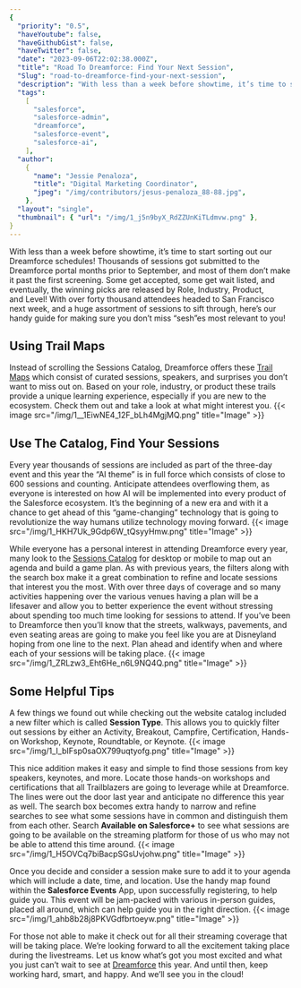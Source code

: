 ```yaml
---
{
  "priority": "0.5",
  "haveYoutube": false,
  "haveGithubGist": false,
  "haveTwitter": false,
  "date": "2023-09-06T22:02:38.000Z",
  "title": "Road To Dreamforce: Find Your Next Session",
  "Slug": "road-to-dreamforce-find-your-next-session",
  "description": "With less than a week before showtime, it’s time to start sorting out our Dreamforce schedules!.",
  "tags":
    [
      "salesforce",
      "salesforce-admin",
      "dreamforce",
      "salesforce-event",
      "salesforce-ai",
    ],
  "author":
    {
      "name": "Jessie Penaloza",
      "title": "Digital Marketing Coordinator",
      "jpeg": "/img/contributors/jesus-penaloza_88-88.jpg",
    },
  "layout": "single",
  "thumbnail": { "url": "/img/1_j5n9byX_RdZZUnKiTLdmvw.png" },
}
---
```


With less than a week before showtime, it’s time to start sorting out our Dreamforce schedules!
Thousands of sessions got submitted to the Dreamforce portal months prior to September, and most of them don’t make it past the first screening. Some get accepted, some get wait listed, and eventually, the winning picks are released by Role, Industry, Product, and Level!
With over forty thousand attendees headed to San Francisco next week, and a huge assortment of sessions to sift through, here’s our handy guide for making sure you don’t miss “sesh”es most relevant to you!

## Using Trail Maps

Instead of scrolling the Sessions Catalog, Dreamforce offers these [Trail Maps](https://www.salesforce.com/dreamforce/trail-maps/) which consist of curated sessions, speakers, and surprises you don’t want to miss out on. Based on your role, industry, or product these trails provide a unique learning experience, especially if you are new to the ecosystem.
Check them out and take a look at what might interest you.
{{< image src="/img/1__1EiwNE4_12F_bLh4MgjMQ.png" title="Image" >}}

## Use The Catalog, Find Your Sessions

Every year thousands of sessions are included as part of the three-day event and this year the “AI theme” is in full force which consists of close to 600 sessions and counting. Anticipate attendees overflowing them, as everyone is interested on how AI will be implemented into every product of the Salesforce ecosystem. It’s the beginning of a new era and with it a chance to get ahead of this “game-changing” technology that is going to revolutionize the way humans utilize technology moving forward.
{{< image src="/img/1_HKH7Uk_9Gdp6W_tQsyyHmw.png" title="Image" >}}

While everyone has a personal interest in attending Dreamforce every year, many look to the [Sessions Catalog](https://reg.salesforce.com/flow/plus/df23/sessioncatalog/page/catalog) for desktop or mobile to map out an agenda and build a game plan.
As with previous years, the filters along with the search box make it a great combination to refine and locate sessions that interest you the most. With over three days of coverage and so many activities happening over the various venues having a plan will be a lifesaver and allow you to better experience the event without stressing about spending too much time looking for sessions to attend.
If you’ve been to Dreamforce then you’ll know that the streets, walkways, pavements, and even seating areas are going to make you feel like you are at Disneyland hoping from one line to the next. Plan ahead and identify when and where each of your sessions will be taking place.
{{< image src="/img/1_ZRLzw3_Eht6He_n6L9NQ4Q.png" title="Image" >}}

## Some Helpful Tips

A few things we found out while checking out the website catalog included a new filter which is called <strong>Session Type</strong>. This allows you to quickly filter out sessions by either an Activity, Breakout, Campfire, Certification, Hands-on Workshop, Keynote, Roundtable, or Keynote.
{{< image src="/img/1_I_bIFsp0saOX799uqtyofg.png" title="Image" >}}

This nice addition makes it easy and simple to find those sessions from key speakers, keynotes, and more. Locate those hands-on workshops and certifications that all Trailblazers are going to leverage while at Dreamforce. The lines were out the door last year and anticipate no difference this year as well.
The search box becomes extra handy to narrow and refine searches to see what some sessions have in common and distinguish them from each other. Search <strong>Available on Salesforce+</strong> to see what sessions are going to be available on the streaming platform for those of us who may not be able to attend this time around.
{{< image src="/img/1_H5OVCq7biBacpSGsUvjohw.png" title="Image" >}}

Once you decide and consider a session make sure to add it to your agenda which will include a date, time, and location. Use the handy map found within the <strong>Salesforce Events</strong> App, upon successfully registering, to help guide you.
This event will be jam-packed with various in-person guides, placed all around, which can help guide you in the right direction.
{{< image src="/img/1_ahb8b28j8PKVGdfbrtoeyw.png" title="Image" >}}

For those not able to make it check out [](https://www.salesforce.com/plus) for all their streaming coverage that will be taking place. We’re looking forward to all the excitement taking place during the livestreams.
Let us know what’s got you most excited and what you just can’t wait to see at [Dreamforce](http://www.dreamforce.com) this year. And until then, keep working hard, smart, and happy. And we’ll see you in the cloud!

